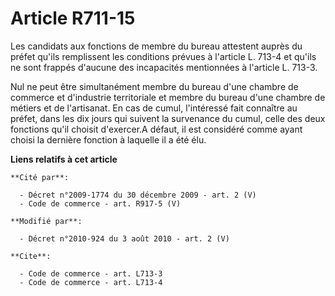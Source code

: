 # Article R711-15

Les candidats aux fonctions de membre du bureau attestent auprès du préfet qu'ils remplissent les conditions prévues à
l'article L. 713-4 et qu'ils ne sont frappés d'aucune des incapacités mentionnées à l'article L. 713-3. 

Nul ne peut être simultanément membre du bureau d'une chambre de commerce et d'industrie territoriale et membre du bureau
d'une chambre de métiers et de l'artisanat. En cas de cumul, l'intéressé fait connaître au préfet, dans les dix jours qui
suivent la survenance du cumul, celle des deux fonctions qu'il choisit d'exercer.A défaut, il est considéré comme ayant
choisi la dernière fonction à laquelle il a été élu.

**Liens relatifs à cet article**

	**Cité par**:

	  - Décret n°2009-1774 du 30 décembre 2009 - art. 2 (V)
	  - Code de commerce - art. R917-5 (V)

	**Modifié par**:

	  - Décret n°2010-924 du 3 août 2010 - art. 2 (V)

	**Cite**:

	  - Code de commerce - art. L713-3
	  - Code de commerce - art. L713-4
